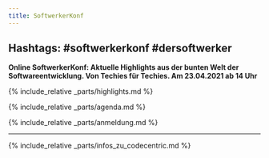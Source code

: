 ```yaml
---
title: SoftwerkerKonf
---
```


## Hashtags: #softwerkerkonf #dersoftwerker 

__Online SoftwerkerKonf: Aktuelle Highlights aus der bunten Welt der Softwareentwicklung. Von Techies für Techies. Am 23.04.2021 ab 14 Uhr__

{% include_relative _parts/highlights.md %}


{% include_relative _parts/agenda.md %}


{% include_relative _parts/anmeldung.md %}


-------------------------------------------

{% include_relative _parts/infos_zu_codecentric.md %}

